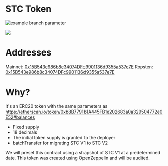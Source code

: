 # STC Token
![example branch parameter](https://github.com/StudentCoinTeam/stc-erc20-v2/actions/workflows/node.js.yml/badge.svg)

![](https://uploads-ssl.webflow.com/5f3ad4a42c09d0a40a00f028/5f6e0ce6112156096b2689c4_Screenshot_2020-09-25%205f6c95357d5b80325337c295_STC%20Whitepaper%20pdf.png)

# Addresses
Mainnet: [0x15B543e986b8c34074DFc9901136d9355a537e7E](https://etherscan.io/address/0x15b543e986b8c34074dfc9901136d9355a537e7e)
Ropsten: [0x15B543e986b8c34074DFc9901136d9355a537e7E](https://ropsten.etherscan.io/address/0x15b543e986b8c34074dfc9901136d9355a537e7e)

# Why?
It's an ERC20 token with the same parameters as https://etherscan.io/token/0xb8B7791b1A445FB1e202683a0a329504772e0E52#balances
- Fixed supply
- 18 decimals
- The initial token supply is granted to the deployer
- batchTransfer for migrating STC V1 to STC V2

We will preset this contract using a shapshot of STC V1 at a predetermined date.
This token was created using OpenZeppelin and will be audited. 
